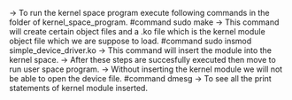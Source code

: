 -> To run the kernel space program execute following commands in the folder of kernel_space_program.
#command sudo make
-> This command will create certain object files and a .ko file which is the kernel module object file which we are suppose to load.
#command sudo insmod simple_device_driver.ko
-> This command will insert the module into the kernel space.
-> After these steps are succesfully executed then move to run user space program.
-> Without inserting the kernel module we will not be able to open the device file.
#command dmesg
-> To see all the print statements of kernel module inserted.
